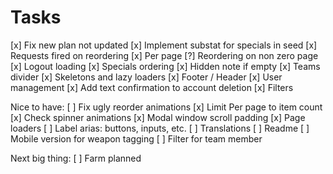 # Tasks

[x] Fix new plan not updated
[x] Implement substat for specials in seed
[x] Requests fired on reordering
[x] Per page
[?] Reordering on non zero page
[x] Logout loading
[x] Specials ordering
[x] Hidden note if empty
[x] Teams divider
[x] Skeletons and lazy loaders
[x] Footer / Header
[x] User management
[x] Add text confirmation to account deletion
[x] Filters

Nice to have:
[ ] Fix ugly reorder animations
[x] Limit Per page to item count
[x] Check spinner animations
[x] Modal window scroll padding
[x] Page loaders
[ ] Label arias: buttons, inputs, etc.
[ ] Translations
[ ] Readme
[ ] Mobile version for weapon tagging
[ ] Filter for team member

Next big thing:
[ ] Farm planned
